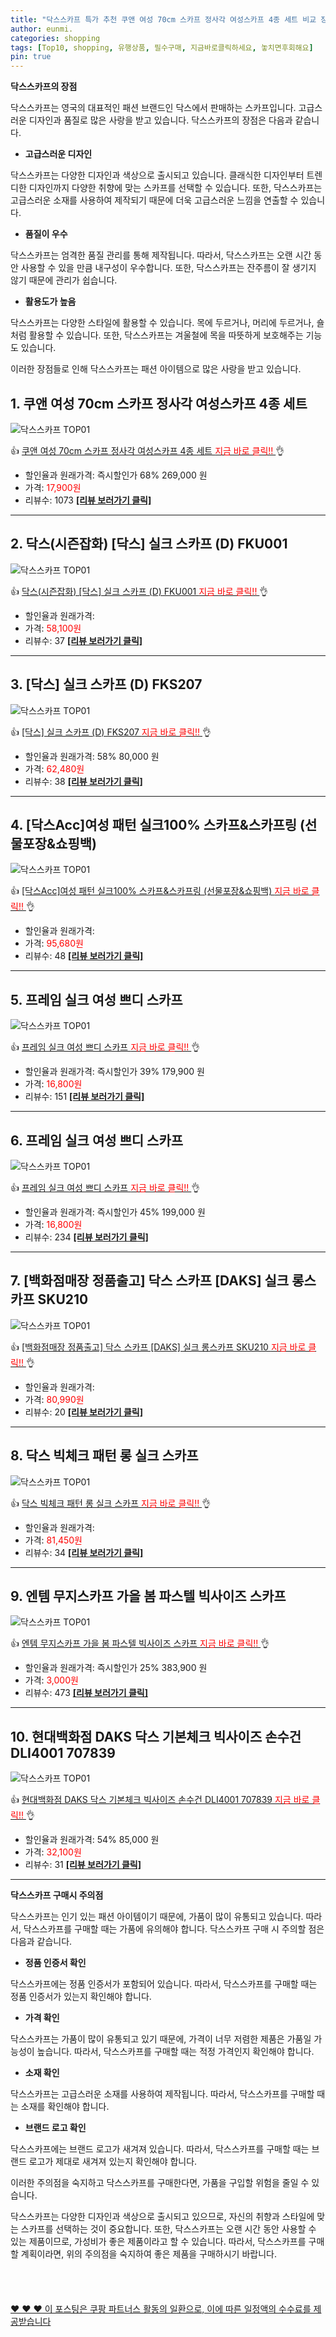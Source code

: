 ```yaml
---
title: "닥스스카프 특가 추천 쿠앤 여성 70cm 스카프 정사각 여성스카프 4종 세트 비교 장점"
author: eunmi.
categories: shopping
tags: [Top10, shopping, 유행상품, 필수구매, 지금바로클릭하세요, 놓치면후회해요]
pin: true
---
```

**닥스스카프의 장점**

닥스스카프는 영국의 대표적인 패션 브랜드인 닥스에서 판매하는 스카프입니다. 고급스러운 디자인과 품질로 많은 사랑을 받고 있습니다. 닥스스카프의 장점은 다음과 같습니다.

* **고급스러운 디자인**

닥스스카프는 다양한 디자인과 색상으로 출시되고 있습니다. 클래식한 디자인부터 트렌디한 디자인까지 다양한 취향에 맞는 스카프를 선택할 수 있습니다. 또한, 닥스스카프는 고급스러운 소재를 사용하여 제작되기 때문에 더욱 고급스러운 느낌을 연출할 수 있습니다.

* **품질이 우수**

닥스스카프는 엄격한 품질 관리를 통해 제작됩니다. 따라서, 닥스스카프는 오랜 시간 동안 사용할 수 있을 만큼 내구성이 우수합니다. 또한, 닥스스카프는 잔주름이 잘 생기지 않기 때문에 관리가 쉽습니다.

* **활용도가 높음**

닥스스카프는 다양한 스타일에 활용할 수 있습니다. 목에 두르거나, 머리에 두르거나, 숄처럼 활용할 수 있습니다. 또한, 닥스스카프는 겨울철에 목을 따뜻하게 보호해주는 기능도 있습니다.

이러한 장점들로 인해 닥스스카프는 패션 아이템으로 많은 사랑을 받고 있습니다.

   

## 1. 쿠앤 여성 70cm 스카프 정사각 여성스카프 4종 세트

![닥스스카프 TOP01](https://thumbnail7.coupangcdn.com/thumbnails/remote/230x230ex/image/vendor_inventory/adca/73be78368fb5080c7d23ecab0f89b53510bfdff10fea178f2e0c73eb7103.jpg)


👍 [쿠앤 여성 70cm 스카프 정사각 여성스카프 4종 세트 <font color=red> 지금 바로 클릭!! </font> ](https://link.coupang.com/re/AFFSDP?lptag=AF3617701&subid=GithubCoopas&pageKey=7570498871&traceid=V0-153&itemId=19964311805&vendorItemId=87062806193) 👌 


- 할인율과 원래가격: 즉시할인가 68%  269,000   원
- 가격: <span style='color:red'>17,900원</span>
- 리뷰수: 1073  [**[리뷰 보러가기 클릭]**](https://link.coupang.com/re/AFFSDP?lptag=AF3617701&subid=GithubCoopas&pageKey=7570498871&traceid=V0-153&itemId=19964311805&vendorItemId=87062806193)

---


   

## 2. 닥스(시즌잡화) [닥스] 실크 스카프 (D) FKU001

![닥스스카프 TOP01](https://thumbnail10.coupangcdn.com/thumbnails/remote/230x230ex/image/vendor_inventory/7f15/43f48144c33e0ea681b5a10b4fca41cb93e14c22a02d4c98ac09aa918fe2.jpg)


👍 [닥스(시즌잡화) [닥스] 실크 스카프 (D) FKU001 <font color=red> 지금 바로 클릭!! </font> ](https://link.coupang.com/re/AFFSDP?lptag=AF3617701&subid=GithubCoopas&pageKey=6732435818&traceid=V0-153&itemId=15690302432&vendorItemId=87416607381) 👌 


- 할인율과 원래가격: 
- 가격: <span style='color:red'>58,100원</span>
- 리뷰수: 37  [**[리뷰 보러가기 클릭]**](https://link.coupang.com/re/AFFSDP?lptag=AF3617701&subid=GithubCoopas&pageKey=6732435818&traceid=V0-153&itemId=15690302432&vendorItemId=87416607381)

---


   

## 3. [닥스] 실크 스카프 (D) FKS207

![닥스스카프 TOP01](https://thumbnail6.coupangcdn.com/thumbnails/remote/230x230ex/image/vendor_inventory/9be0/3c526c073556a20e4e690db4bbb5c20ea30fb54bd23ecdabad350cd4a189.png)


👍 [[닥스] 실크 스카프 (D) FKS207 <font color=red> 지금 바로 클릭!! </font> ](https://link.coupang.com/re/AFFSDP?lptag=AF3617701&subid=GithubCoopas&pageKey=6067580076&traceid=V0-153&itemId=11186618861&vendorItemId=85163301930) 👌 


- 할인율과 원래가격: 58%  80,000   원
- 가격: <span style='color:red'>62,480원</span>
- 리뷰수: 38  [**[리뷰 보러가기 클릭]**](https://link.coupang.com/re/AFFSDP?lptag=AF3617701&subid=GithubCoopas&pageKey=6067580076&traceid=V0-153&itemId=11186618861&vendorItemId=85163301930)

---


   

## 4. [닥스Acc]여성 패턴 실크100% 스카프&스카프링 (선물포장&쇼핑백)

![닥스스카프 TOP01](https://thumbnail6.coupangcdn.com/thumbnails/remote/230x230ex/image/vendor_inventory/f386/e8319ec16981180bb26a6753c8cc1482e06e4a7b55680bebfaff562a93dd.JPG)


👍 [[닥스Acc]여성 패턴 실크100% 스카프&스카프링 (선물포장&쇼핑백) <font color=red> 지금 바로 클릭!! </font> ](https://link.coupang.com/re/AFFSDP?lptag=AF3617701&subid=GithubCoopas&pageKey=7249812347&traceid=V0-153&itemId=18438951327&vendorItemId=87229357091) 👌 


- 할인율과 원래가격: 
- 가격: <span style='color:red'>95,680원</span>
- 리뷰수: 48  [**[리뷰 보러가기 클릭]**](https://link.coupang.com/re/AFFSDP?lptag=AF3617701&subid=GithubCoopas&pageKey=7249812347&traceid=V0-153&itemId=18438951327&vendorItemId=87229357091)

---


   

## 5. 프레임 실크 여성 쁘디 스카프

![닥스스카프 TOP01](https://thumbnail7.coupangcdn.com/thumbnails/remote/230x230ex/image/vendor_inventory/8726/c1658040aade9e30f158caf891f688131e547a79009ca49f37b9d2108a1f.jpg)


👍 [프레임 실크 여성 쁘디 스카프 <font color=red> 지금 바로 클릭!! </font> ](https://link.coupang.com/re/AFFSDP?lptag=AF3617701&subid=GithubCoopas&pageKey=6328402282&traceid=V0-153&itemId=13223312887&vendorItemId=84283298958) 👌 


- 할인율과 원래가격: 즉시할인가 39%  179,900   원
- 가격: <span style='color:red'>16,800원</span>
- 리뷰수: 151  [**[리뷰 보러가기 클릭]**](https://link.coupang.com/re/AFFSDP?lptag=AF3617701&subid=GithubCoopas&pageKey=6328402282&traceid=V0-153&itemId=13223312887&vendorItemId=84283298958)

---


   

## 6. 프레임 실크 여성 쁘디 스카프

![닥스스카프 TOP01](https://thumbnail8.coupangcdn.com/thumbnails/remote/230x230ex/image/vendor_inventory/3d5a/47ef782bdcc2f00cf39df039d7288b5c6d7e1a71aadcf0fe49785d7712e0.jpg)


👍 [프레임 실크 여성 쁘디 스카프 <font color=red> 지금 바로 클릭!! </font> ](https://link.coupang.com/re/AFFSDP?lptag=AF3617701&subid=GithubCoopas&pageKey=6328402282&traceid=V0-153&itemId=13223312893&vendorItemId=84283298953) 👌 


- 할인율과 원래가격: 즉시할인가 45%  199,000   원
- 가격: <span style='color:red'>16,800원</span>
- 리뷰수: 234  [**[리뷰 보러가기 클릭]**](https://link.coupang.com/re/AFFSDP?lptag=AF3617701&subid=GithubCoopas&pageKey=6328402282&traceid=V0-153&itemId=13223312893&vendorItemId=84283298953)

---


   

## 7. [백화점매장 정품출고] 닥스 스카프 [DAKS] 실크 롱스카프 SKU210

![닥스스카프 TOP01](https://thumbnail10.coupangcdn.com/thumbnails/remote/230x230ex/image/vendor_inventory/31de/fc4db22346b66a759d789be3479145ebecdf1c7c9821ca7c281f1994dc77.JPG)


👍 [[백화점매장 정품출고] 닥스 스카프 [DAKS] 실크 롱스카프 SKU210 <font color=red> 지금 바로 클릭!! </font> ](https://link.coupang.com/re/AFFSDP?lptag=AF3617701&subid=GithubCoopas&pageKey=7568158907&traceid=V0-153&itemId=19952915164&vendorItemId=87506943096) 👌 


- 할인율과 원래가격: 
- 가격: <span style='color:red'>80,990원</span>
- 리뷰수: 20  [**[리뷰 보러가기 클릭]**](https://link.coupang.com/re/AFFSDP?lptag=AF3617701&subid=GithubCoopas&pageKey=7568158907&traceid=V0-153&itemId=19952915164&vendorItemId=87506943096)

---


   

## 8. 닥스 빅체크 패턴 롱 실크 스카프

![닥스스카프 TOP01](https://thumbnail8.coupangcdn.com/thumbnails/remote/230x230ex/image/retail/images/2022/10/19/14/6/140d16f7-8b9d-41bf-a97b-7bb419ac127f.jpg)


👍 [닥스 빅체크 패턴 롱 실크 스카프 <font color=red> 지금 바로 클릭!! </font> ](https://link.coupang.com/re/AFFSDP?lptag=AF3617701&subid=GithubCoopas&pageKey=6853816841&traceid=V0-153&itemId=16337684313&vendorItemId=83529576955) 👌 


- 할인율과 원래가격: 
- 가격: <span style='color:red'>81,450원</span>
- 리뷰수: 34  [**[리뷰 보러가기 클릭]**](https://link.coupang.com/re/AFFSDP?lptag=AF3617701&subid=GithubCoopas&pageKey=6853816841&traceid=V0-153&itemId=16337684313&vendorItemId=83529576955)

---


   

## 9. 엔템 무지스카프 가을 봄 파스텔 빅사이즈 스카프

![닥스스카프 TOP01](https://thumbnail10.coupangcdn.com/thumbnails/remote/230x230ex/image/vendor_inventory/b72a/bc0a1d4ac889ad3bb2229e774a991930bcfc68e7ccf83246f6c74b43db48.jpg)


👍 [엔템 무지스카프 가을 봄 파스텔 빅사이즈 스카프 <font color=red> 지금 바로 클릭!! </font> ](https://link.coupang.com/re/AFFSDP?lptag=AF3617701&subid=GithubCoopas&pageKey=1946838385&traceid=V0-153&itemId=3305265138&vendorItemId=71292173591) 👌 


- 할인율과 원래가격: 즉시할인가 25%  383,900   원
- 가격: <span style='color:red'>3,000원</span>
- 리뷰수: 473  [**[리뷰 보러가기 클릭]**](https://link.coupang.com/re/AFFSDP?lptag=AF3617701&subid=GithubCoopas&pageKey=1946838385&traceid=V0-153&itemId=3305265138&vendorItemId=71292173591)

---


   

## 10. 현대백화점 DAKS 닥스 기본체크 빅사이즈 손수건 DLI4001 707839

![닥스스카프 TOP01](https://thumbnail6.coupangcdn.com/thumbnails/remote/230x230ex/image/vendor_inventory/018d/284ec49736f4ec7efdf5fcbc28f3353d45e93f857b3f231862068cdefb0a.jpg)


👍 [현대백화점 DAKS 닥스 기본체크 빅사이즈 손수건 DLI4001 707839 <font color=red> 지금 바로 클릭!! </font> ](https://link.coupang.com/re/AFFSDP?lptag=AF3617701&subid=GithubCoopas&pageKey=7162760504&traceid=V0-153&itemId=18029532408&vendorItemId=87498231180) 👌 


- 할인율과 원래가격: 54%  85,000   원
- 가격: <span style='color:red'>32,100원</span>
- 리뷰수: 31  [**[리뷰 보러가기 클릭]**](https://link.coupang.com/re/AFFSDP?lptag=AF3617701&subid=GithubCoopas&pageKey=7162760504&traceid=V0-153&itemId=18029532408&vendorItemId=87498231180)

---
**닥스스카프 구매시 주의점**

닥스스카프는 인기 있는 패션 아이템이기 때문에, 가품이 많이 유통되고 있습니다. 따라서, 닥스스카프를 구매할 때는 가품에 유의해야 합니다. 닥스스카프 구매 시 주의할 점은 다음과 같습니다.

* **정품 인증서 확인**

닥스스카프에는 정품 인증서가 포함되어 있습니다. 따라서, 닥스스카프를 구매할 때는 정품 인증서가 있는지 확인해야 합니다.

* **가격 확인**

닥스스카프는 가품이 많이 유통되고 있기 때문에, 가격이 너무 저렴한 제품은 가품일 가능성이 높습니다. 따라서, 닥스스카프를 구매할 때는 적정 가격인지 확인해야 합니다.

* **소재 확인**

닥스스카프는 고급스러운 소재를 사용하여 제작됩니다. 따라서, 닥스스카프를 구매할 때는 소재를 확인해야 합니다.

* **브랜드 로고 확인**

닥스스카프에는 브랜드 로고가 새겨져 있습니다. 따라서, 닥스스카프를 구매할 때는 브랜드 로고가 제대로 새겨져 있는지 확인해야 합니다.

이러한 주의점을 숙지하고 닥스스카프를 구매한다면, 가품을 구입할 위험을 줄일 수 있습니다.

닥스스카프는 다양한 디자인과 색상으로 출시되고 있으므로, 자신의 취향과 스타일에 맞는 스카프를 선택하는 것이 중요합니다. 또한, 닥스스카프는 오랜 시간 동안 사용할 수 있는 제품이므로, 가성비가 좋은 제품이라고 할 수 있습니다. 따라서, 닥스스카프를 구매할 계획이라면, 위의 주의점을 숙지하여 좋은 제품을 구매하시기 바랍니다.<br><br><br><br><br> [ ❤ ❤ ❤ 이 포스팅은 쿠팡 파트너스 활동의 일환으로, 이에 따른 일정액의 수수료를 제공받습니다](https://link.coupang.com/a/bcEFyh)